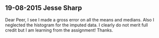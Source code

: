 ## 19-08-2015 Jesse Sharp
Dear Peer, I see I made a gross error on all the means and medians.
Also I neglected the histogram for the imputed data. I clearly do
not merit full credit but I am learning from the assignment! Thanks.